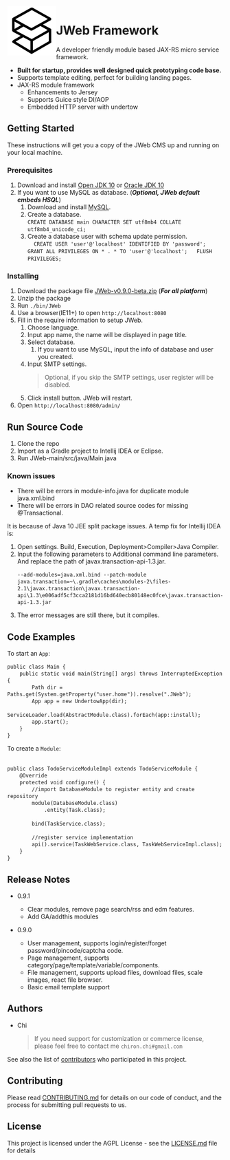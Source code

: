 <img src="doc/img/jweb-logo.png" align="left" />

# JWeb Framework

A developer friendly module based JAX-RS micro service framework. 

- **Built for startup, provides well designed quick prototyping code base.**
- Supports template editing, perfect for building landing pages.
- JAX-RS module framework
  * Enhancements to Jersey
  * Supports Guice style DI/AOP 
  * Embedded HTTP server with undertow

## Getting Started

These instructions will get you a copy of the JWeb CMS up and running on your local machine.<br>

### Prerequisites

1. Download and install [Open JDK 10](http://jdk.java.net/10/) or [Oracle JDK 10](http://www.oracle.com/technetwork/java/javase/downloads/jdk10-downloads-4416644.html)
2. If you want to use MySQL as database. (***Optional, JWeb default embeds HSQL***)
   1. Download and install [MySQL](https://dev.mysql.com/downloads/mysql/). 
   2. Create a database. <br>
   ```CREATE DATABASE main CHARACTER SET utf8mb4 COLLATE utf8mb4_unicode_ci;```
   3. Create a database user with schema update permission. <br>
   ```   CREATE USER 'user'@'localhost' IDENTIFIED BY 'password';   GRANT ALL PRIVILEGES ON * . * TO 'user'@'localhost';   FLUSH PRIVILEGES;   ```

### Installing

1. Download the package file [JWeb-v0.9.0-beta.zip](https://github.com/JWeb-io/JWeb-project/releases/download/v0.9.0/JWeb-v0.9.0-beta.zip) (***For all platform***)
2. Unzip the package
3. Run `./bin/JWeb`
4. Use a browser(IE11+) to open ```http://localhost:8080```
5. Fill in the require information to setup JWeb. 
   1. Choose language. 
   2. Input app name, the name will be displayed in page title. 
   3. Select database. 
      1. If you want to use MySQL, input the info of database and user you created.
   4. Input SMTP settings. 
      > Optional, if you skip the SMTP settings, user register will be disabled.
   5. Click install button. JWeb will restart.
6. Open ```http://localhost:8080/admin/```


## Run Source Code

1. Clone the repo
2. Import as a Gradle project to Intellij IDEA or Eclipse.
3. Run JWeb-main/src/java/Main.java 

### Known issues

* There will be errors in module-info.java for duplicate module java.xml.bind
* There will be errors in DAO related source codes for missing @Transactional. 

It is because of Java 10 JEE split package issues. A temp fix for Intellij IDEA is: 
1. Open settings. Build, Execution, Deployment>Compiler>Java Compiler. 
2. Input the following parameters to Additional command line parameters. And replace the path of javax.transaction-api-1.3.jar. 
   ```
   --add-modules=java.xml.bind --patch-module java.transaction=~\.gradle\caches\modules-2\files-2.1\javax.transaction\javax.transaction-api\1.3\e006adf5cf3cca2181d16bd640ecb80148ec0fce\javax.transaction-api-1.3.jar
   ```
3. The error messages are still there, but it compiles. 

## Code Examples

To start an `App`: 

```
public class Main {
    public static void main(String[] args) throws InterruptedException {
        Path dir = Paths.get(System.getProperty("user.home")).resolve(".JWeb");
        App app = new UndertowApp(dir);
        ServiceLoader.load(AbstractModule.class).forEach(app::install);
        app.start();
    }
}
```

To create a `Module`:
```

public class TodoServiceModuleImpl extends TodoServiceModule {
    @Override
    protected void configure() {
        //import DatabaseModule to register entity and create repository
        module(DatabaseModule.class)
            .entity(Task.class);
        
        bind(TaskService.class);
        
        //register service implementation
        api().service(TaskWebService.class, TaskWebServiceImpl.class);
    }
}
```


## Release Notes

* 0.9.1 
  * Clear modules, remove page search/rss and edm features.
  * Add GA/addthis modules

* 0.9.0
  * User management, supports login/register/forget password/pincode/captcha code.
  * Page management, supports category/page/template/variable/components.
  * File management, supports upload files, download files, scale images, react file browser. 
  * Basic email template support

## Authors

* Chi
  > If you need support for customization or commerce license, please feel free to contact me ``chiron.chi#gmail.com``

See also the list of [contributors](https://github.com/your/project/contributors) who participated in this project.

## Contributing

Please read [CONTRIBUTING.md](https://gist.github.com/PurpleBooth/b24679402957c63ec426) for details on our code of conduct, and the process for submitting pull requests to us.


## License

This project is licensed under the AGPL License - see the [LICENSE.md](LICENSE.md) file for details


